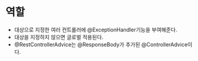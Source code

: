 # 역할
- 대상으로 지정한 여러 컨트롤러에 @ExceptionHandler기능을 부여해준다.
- 대상을 지정하지 않으면 글로벌 적용된다.
- @RestControllerAdvice는 @ResponseBody가 추가된 @ControllerAdvice이다.